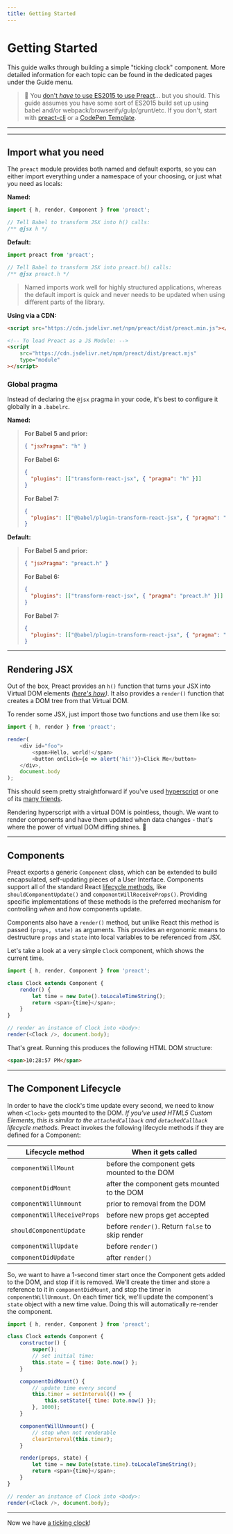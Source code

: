 ```yaml
---
title: Getting Started
---
```


# Getting Started

This guide walks through building a simple "ticking clock" component. More detailed information for each topic can be found in the dedicated pages under the Guide menu.

> :information_desk_person: You [don't _have_ to use ES2015 to use Preact](https://github.com/developit/preact-without-babel)... but you should. This guide assumes you have some sort of ES2015 build set up using babel and/or webpack/browserify/gulp/grunt/etc.  If you don't, start with [preact-cli](https://github.com/preactjs/preact-cli) or a [CodePen Template](http://codepen.io/developit/pen/pgaROe?editors=0010).

---

<toc></toc>

---

## Import what you need

The `preact` module provides both named and default exports, so you can either import everything under a namespace of your choosing, or just what you need as locals:

**Named:**

```js
import { h, render, Component } from 'preact';

// Tell Babel to transform JSX into h() calls:
/** @jsx h */
```

**Default:**

```js
import preact from 'preact';

// Tell Babel to transform JSX into preact.h() calls:
/** @jsx preact.h */
```

> Named imports work well for highly structured applications, whereas the default import is quick and never needs to be updated when using different parts of the library.

**Using via a CDN:**

```html
<script src="https://cdn.jsdelivr.net/npm/preact/dist/preact.min.js"></script>

<!-- To load Preact as a JS Module: -->
<script
	src="https://cdn.jsdelivr.net/npm/preact/dist/preact.mjs"
	type="module"
></script>
```

### Global pragma

Instead of declaring the `@jsx` pragma in your code, it's best to configure it globally in a `.babelrc`.

**Named:**

> **For Babel 5 and prior:**
>
> ```json
> { "jsxPragma": "h" }
> ```
>
> **For Babel 6:**
>
> ```json
> {
> 	"plugins": [["transform-react-jsx", { "pragma": "h" }]]
> }
> ```
>
> **For Babel 7:**
>
> ```json
> {
> 	"plugins": [["@babel/plugin-transform-react-jsx", { "pragma": "h" }]]
> }
> ```

**Default:**

> **For Babel 5 and prior:**
>
> ```json
> { "jsxPragma": "preact.h" }
> ```
>
> **For Babel 6:**
>
> ```json
> {
> 	"plugins": [["transform-react-jsx", { "pragma": "preact.h" }]]
> }
> ```
>
> **For Babel 7:**
>
> ```json
> {
> 	"plugins": [["@babel/plugin-transform-react-jsx", { "pragma": "preact.h" }]]
> }
> ```

---

## Rendering JSX

Out of the box, Preact provides an `h()` function that turns your JSX into Virtual DOM elements _([here's how](http://jasonformat.com/wtf-is-jsx))_. It also provides a `render()` function that creates a DOM tree from that Virtual DOM.

To render some JSX, just import those two functions and use them like so:

```js
import { h, render } from 'preact';

render(
	<div id="foo">
		<span>Hello, world!</span>
		<button onClick={e => alert('hi!')}>Click Me</button>
	</div>,
	document.body
);
```

This should seem pretty straightforward if you've used [hyperscript] or one of its [many friends](https://github.com/developit/vhtml).

Rendering hyperscript with a virtual DOM is pointless, though. We want to render components and have them updated when data changes - that's where the power of virtual DOM diffing shines. :star2:

---

## Components

Preact exports a generic `Component` class, which can be extended to build encapsulated, self-updating pieces of a User Interface. Components support all of the standard React [lifecycle methods](#the-component-lifecycle), like `shouldComponentUpdate()` and `componentWillReceiveProps()`. Providing specific implementations of these methods is the preferred mechanism for controlling _when_ and _how_ components update.

Components also have a `render()` method, but unlike React this method is passed `(props, state)` as arguments. This provides an ergonomic means to destructure `props` and `state` into local variables to be referenced from JSX.

Let's take a look at a very simple `Clock` component, which shows the current time.

```js
import { h, render, Component } from 'preact';

class Clock extends Component {
	render() {
		let time = new Date().toLocaleTimeString();
		return <span>{time}</span>;
	}
}

// render an instance of Clock into <body>:
render(<Clock />, document.body);
```

That's great. Running this produces the following HTML DOM structure:

```html
<span>10:28:57 PM</span>
```

---

## The Component Lifecycle

In order to have the clock's time update every second, we need to know when `<Clock>` gets mounted to the DOM. _If you've used HTML5 Custom Elements, this is similar to the `attachedCallback` and `detachedCallback` lifecycle methods._ Preact invokes the following lifecycle methods if they are defined for a Component:

| Lifecycle method            | When it gets called                              |
| --------------------------- | ------------------------------------------------ |
| `componentWillMount`        | before the component gets mounted to the DOM     |
| `componentDidMount`         | after the component gets mounted to the DOM      |
| `componentWillUnmount`      | prior to removal from the DOM                    |
| `componentWillReceiveProps` | before new props get accepted                    |
| `shouldComponentUpdate`     | before `render()`. Return `false` to skip render |
| `componentWillUpdate`       | before `render()`                                |
| `componentDidUpdate`        | after `render()`                                 |

So, we want to have a 1-second timer start once the Component gets added to the DOM, and stop if it is removed. We'll create the timer and store a reference to it in `componentDidMount`, and stop the timer in `componentWillUnmount`. On each timer tick, we'll update the component's `state` object with a new time value. Doing this will automatically re-render the component.

```js
import { h, render, Component } from 'preact';

class Clock extends Component {
	constructor() {
		super();
		// set initial time:
		this.state = { time: Date.now() };
	}

	componentDidMount() {
		// update time every second
		this.timer = setInterval(() => {
			this.setState({ time: Date.now() });
		}, 1000);
	}

	componentWillUnmount() {
		// stop when not renderable
		clearInterval(this.timer);
	}

	render(props, state) {
		let time = new Date(state.time).toLocaleTimeString();
		return <span>{time}</span>;
	}
}

// render an instance of Clock into <body>:
render(<Clock />, document.body);
```

---

Now we have [a ticking clock](http://jsfiddle.net/developit/u9m5x0L7/embedded/result,js/)!

[preact-boilerplate]: https://github.com/developit/preact-boilerplate
[hyperscript]: https://github.com/dominictarr/hyperscript
